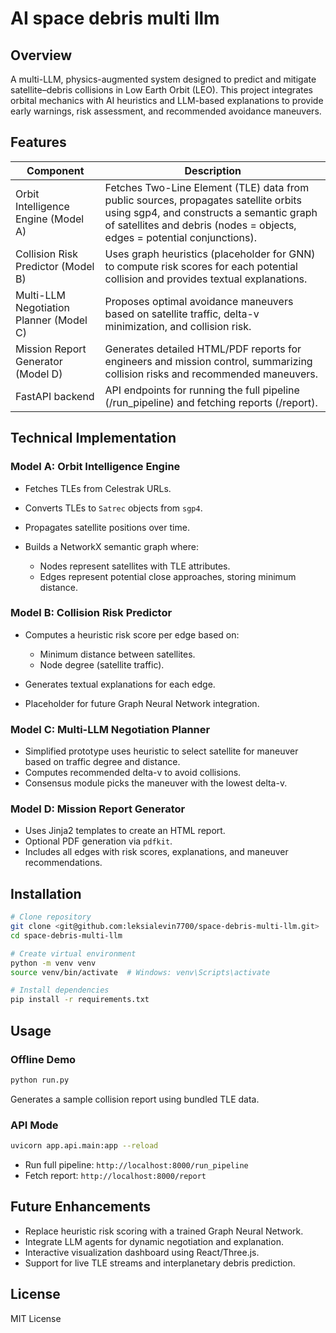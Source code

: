 # AI space debris multi llm

## Overview

A multi-LLM, physics-augmented system designed to predict and mitigate satellite–debris collisions in Low Earth Orbit (LEO). This project integrates orbital mechanics with AI heuristics and LLM-based explanations to provide early warnings, risk assessment, and recommended avoidance maneuvers.


## Features

| Component                               | Description                                                                                                                                                                                                  |
| --------------------------------------- | ------------------------------------------------------------------------------------------------------------------------------------------------------------------------------------------------------------ |
| Orbit Intelligence Engine (Model A)     | Fetches Two-Line Element (TLE) data from public sources, propagates satellite orbits using sgp4, and constructs a semantic graph of satellites and debris (nodes = objects, edges = potential conjunctions). |
| Collision Risk Predictor (Model B)      | Uses graph heuristics (placeholder for GNN) to compute risk scores for each potential collision and provides textual explanations.                                                                           |
| Multi-LLM Negotiation Planner (Model C) | Proposes optimal avoidance maneuvers based on satellite traffic, delta-v minimization, and collision risk.                                                                                                   |
| Mission Report Generator (Model D)      | Generates detailed HTML/PDF reports for engineers and mission control, summarizing collision risks and recommended maneuvers.                                                                                |
| FastAPI backend                         | API endpoints for running the full pipeline (/run_pipeline) and fetching reports (/report).                        

## Technical Implementation

### Model A: Orbit Intelligence Engine

* Fetches TLEs from Celestrak URLs.
* Converts TLEs to `Satrec` objects from `sgp4`.
* Propagates satellite positions over time.
* Builds a NetworkX semantic graph where:

  * Nodes represent satellites with TLE attributes.
  * Edges represent potential close approaches, storing minimum distance.

### Model B: Collision Risk Predictor

* Computes a heuristic risk score per edge based on:

  * Minimum distance between satellites.
  * Node degree (satellite traffic).
* Generates textual explanations for each edge.
* Placeholder for future Graph Neural Network integration.

### Model C: Multi-LLM Negotiation Planner

* Simplified prototype uses heuristic to select satellite for maneuver based on traffic degree and distance.
* Computes recommended delta-v to avoid collisions.
* Consensus module picks the maneuver with the lowest delta-v.

### Model D: Mission Report Generator

* Uses Jinja2 templates to create an HTML report.
* Optional PDF generation via `pdfkit`.
* Includes all edges with risk scores, explanations, and maneuver recommendations.

## Installation

```bash
# Clone repository
git clone <git@github.com:leksialevin7700/space-debris-multi-llm.git>
cd space-debris-multi-llm

# Create virtual environment
python -m venv venv
source venv/bin/activate  # Windows: venv\Scripts\activate

# Install dependencies
pip install -r requirements.txt
```

## Usage

### Offline Demo

```bash
python run.py
```

Generates a sample collision report using bundled TLE data.

### API Mode

```bash
uvicorn app.api.main:app --reload
```

* Run full pipeline: `http://localhost:8000/run_pipeline`
* Fetch report: `http://localhost:8000/report`

## Future Enhancements

* Replace heuristic risk scoring with a trained Graph Neural Network.
* Integrate LLM agents for dynamic negotiation and explanation.
* Interactive visualization dashboard using React/Three.js.
* Support for live TLE streams and interplanetary debris prediction.

## License

MIT License

